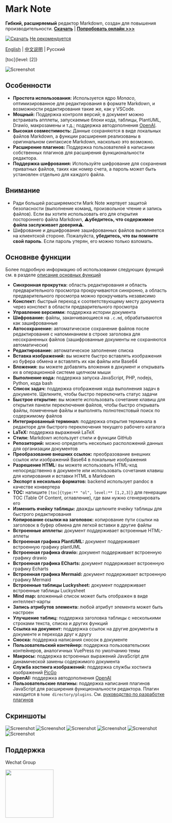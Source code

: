 # Mark Note

**Гибкий, расширяемый** редактор Markdown, создан для повышения производительности. **[Скачать](https://github.com/purocean/yn/releases)** | **[Попробовать онлайн >>>](https://demo.yank-note.com/)**


[![Скачать](./help/mas_en.svg?.inline)](https://apps.apple.com/cn/app/yank-note/id1551528618) [Не рекомендуется](https://github.com/purocean/yn/issues/65#issuecomment-1065799677)

[English](./README.md) | [中文说明](./README_ZH-CN.md) | Русский

[toc]{level: [2]}

![Screenshot](./help/1.png)

## Особенности

- **Простота использования:** Используется ядро *Monaco*, оптимизированное для редактирования в формате Markdown, и возможности редактирования такие же, как у VSCode.
- **Мощный:** Поддержка контроля версий; в документ можно встраивать апплеты, запускаемые блоки кода, таблицы, PlantUML, Drawio, макрозамены и т.д.; поддержка автодополнения [OpenAI](https://openai.com).
- **Высокая совместимость:** Данные сохраняются в виде локальных файлов Markdown, а функции расширения реализованы в оригинальном синтаксисе Markdown, насколько это возможно.
- **Расширение плагинов:** Поддержка пользователей в написании собственных плагинов для расширения функциональности редактора.
- **Поддержка шифрования:** Используйте шифрование для сохранения приватных файлов, таких как номер счета, а пароль может быть установлен отдельно для каждого файла.

## Внимание

- Ради большей расширяемости Mark Note жертвует защитой безопасности (выполнение команд, произвольное чтение и запись файлов). Если вы хотите использовать его для открытия постороннего файла Markdown, ⚠️**убедитесь, что содержимое файла заслуживает доверия**⚠️.
- Шифрование и дешифрование зашифрованных файлов выполняется на клиентской стороне. Пожалуйста, **убедитесь, что вы помните свой пароль**. Если пароль утерян, его можно только взломать.

## Основнве функции

Более подробную информацию об использовании следующих функций см. в разделе [описание основных функций](./help/FEATURES.md)

- **Синхронная прокрутка:** область редактирования и область предварительного просмотра прокручиваются синхронно, а область предварительного просмотра можно прокручивать независимо
- **Конспект:** быстрый переход к соответствующему месту документа через конспект в области предварительного просмотра
- **Управление версиями:** поддержка истории документа
- **Шифрование:** файлы, заканчивающиеся на `.c.md`, обрабатываются как зашифрованные
- **Автосохранение:** автоматическое сохранение файлов после редактирования с напоминанием в строке заголовка для несохраненных файлов (зашифрованные документы не сохраняются автоматически)
- **Редактирование:** автоматическое заполнение списка
- **Вставка изображений:** вы можете быстро вставлять изображения из буфера обмена и вставлять их как файлы или Base64
- **Вложения:** вы можете добавлять вложения в документ и открывать их в операционной системе щелчком мыши
- **Выполнение кода:** поддержка запуска JavaScript, PHP, nodejs, Python, кода bash
- **Список задач:** поддержка отображения хода выполнения задач в документе. Щелкните, чтобы быстро переключить статус задачи
- **Быстрое открытие:** вы можете использовать сочетание клавиш для открытия панели переключения файлов, чтобы быстро открывать файлы, помеченные файлы и выполнять полнотекстовый поиск по содержимому файлов
- **Интегрированный терминал:** поддержка открытия терминала в редакторе для быстрого переключения текущего рабочего каталога
- **LaTeX:** поддержка выражений LaTeX
- **Стили:** Markdown использует стили и функции GitHub
- **Репозиторий:** можно определить несколько расположений данных для организации документов
- **Преобразование внешних ссылок:** преобразование внешних ссылок или изображений Base64 в локальные изображения
- **Разрешение HTML:** вы можете использовать HTML-код непосредственно в документе или использовать сочетания клавиш для копирования и вставки HTML в Markdown
- **Экспорт в несколько форматов:** backend использует pandoc в качестве конвертера
- **TOC:** напишите `[toc]{type:** "ol", level:** [1,2,3]}` для генерации TOC (Table Of Content, оглавление), где вам нужно сгенерировать его
- **Изменить ячейку таблицы:** дважды щелкните ячейку таблицы для быстрого редактирования
- **Копирование ссылки на заголовок:** копирование пути ссылки на заголовок в буфер обмена для легкой вставки в другие файлы
- **Встроенные апплеты:** документ поддерживает встроенные HTML-аплеты
- **Встроенная графика PlantUML:** документ поддерживает встроенную графику plantUML
- **Встроенная графика drawio:** документ поддерживает встроенную графику drawio
- **Встроенная графика ECharts:** документ поддерживает встроенную графику Echarts
- **Встроенная графика Mermaid:** документ поддерживает встроенную графику Mermaid
- **Встроенные таблицы Luckysheet:** документ поддерживает встроенные таблицы Luckysheet
- **Mind map:** вложенный список может быть отображен в виде интеллект-карты
- **Запись атрибутов элемента:** любой атрибут элемента может быть настроен
- **Улучшение таблиц:** поддержка заголовка таблицы с несколькими строками текста, списка и других функций
- **Ссылка на документ:** поддержка ссылок на другие документы в документе и перехода друг к другу
- **Сноска:** поддержка написания сносок в документе
- **Пользовательский контейнер:** поддержка пользовательских контейнеров, аналогичных VuePress по умолчанию темы
- **Макросы:** поддержка встроенных выражений JavaScript для динамической замены содержимого документа
- **Служба хостинга изображений:** поддержка службы хостинга изображений [PicGo](https://picgo.github.io/PicGo-Doc/)
- **OpenAI:** поддержка автодополнения [OpenAI](https://openai.com)
- **Пользовательские плагины:** поддержка написания плагинов JavaScript для расширения функциональности редактора. Плагин находится в `home directory/plugins`. См. [руководство по разработке плагинов](./help/PLUGIN.md)

## Скриншоты

![Screenshot](./help/6.png)
![Screenshot](./help/7.png)
![Screenshot](./help/2.png)
![Screenshot](./help/3.png)
![Screenshot](./help/4.png)
![Screenshot](./help/5.png)

## Поддержка

Wechat Group

<img src="./help/qrcode-wechat.jpg?.inline" width="150">
